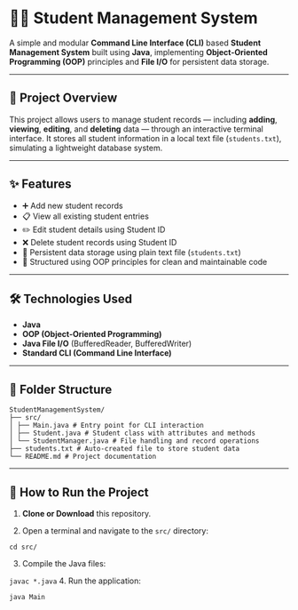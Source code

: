 # 🧑‍🎓 Student Management System

A simple and modular **Command Line Interface (CLI)** based **Student Management System** built using **Java**, implementing **Object-Oriented Programming (OOP)** principles and **File I/O** for persistent data storage.

---

## 📌 Project Overview

This project allows users to manage student records — including **adding**, **viewing**, **editing**, and **deleting** data — through an interactive terminal interface. It stores all student information in a local text file (`students.txt`), simulating a lightweight database system.

---

## ✨ Features

- ➕ Add new student records
- 📋 View all existing student entries
- ✏️ Edit student details using Student ID
- ❌ Delete student records using Student ID
- 💾 Persistent data storage using plain text file (`students.txt`)
- 🧱 Structured using OOP principles for clean and maintainable code

---

## 🛠️ Technologies Used

- **Java**
- **OOP (Object-Oriented Programming)**
- **Java File I/O** (BufferedReader, BufferedWriter)
- **Standard CLI (Command Line Interface)**

---

## 📂 Folder Structure

```
StudentManagementSystem/
├── src/
│ ├── Main.java # Entry point for CLI interaction
│ ├── Student.java # Student class with attributes and methods
│ └── StudentManager.java # File handling and record operations
├── students.txt # Auto-created file to store student data
└── README.md # Project documentation
```
---

## 🚀 How to Run the Project

1. **Clone or Download** this repository.

2. Open a terminal and navigate to the `src/` directory:

```cd src/```

3. Compile the Java files:

```javac *.java```
4. Run the application:

```java Main```
 